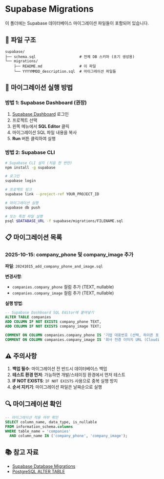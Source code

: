 # Supabase Migrations

이 폴더에는 Supabase 데이터베이스 마이그레이션 파일들이 포함되어 있습니다.

## 📁 파일 구조

```
supabase/
├── schema.sql                    # 전체 DB 스키마 (초기 생성용)
└── migrations/
    ├── README.md                 # 이 파일
    └── YYYYMMDD_description.sql  # 마이그레이션 파일들
```

## 🚀 마이그레이션 실행 방법

### 방법 1: Supabase Dashboard (권장)

1. [Supabase Dashboard](https://app.supabase.com) 로그인
2. 프로젝트 선택
3. 왼쪽 메뉴에서 **SQL Editor** 클릭
4. 마이그레이션 SQL 파일 내용을 복사
5. **Run** 버튼 클릭하여 실행

### 방법 2: Supabase CLI

```bash
# Supabase CLI 설치 (처음 한 번만)
npm install -g supabase

# 로그인
supabase login

# 프로젝트 링크
supabase link --project-ref YOUR_PROJECT_ID

# 마이그레이션 실행
supabase db push

# 또는 특정 파일 실행
psql $DATABASE_URL -f supabase/migrations/FILENAME.sql
```

## 📋 마이그레이션 목록

### 2025-10-15: company_phone 및 company_image 추가

**파일**: `20241015_add_company_phone_and_image.sql`

**변경사항**:
- `companies.company_phone` 컬럼 추가 (TEXT, nullable)
- `companies.company_image` 컬럼 추가 (TEXT, nullable)

**실행 방법**:
```sql
-- Supabase Dashboard SQL Editor에 붙여넣기
ALTER TABLE companies
ADD COLUMN IF NOT EXISTS company_phone TEXT,
ADD COLUMN IF NOT EXISTS company_image TEXT;

COMMENT ON COLUMN companies.company_phone IS '기업 대표번호 (선택, 하이픈 포함)';
COMMENT ON COLUMN companies.company_image IS '회사 전경 이미지 URL (Cloudinary, 선택)';
```

## ⚠️ 주의사항

1. **백업 필수**: 마이그레이션 전 반드시 데이터베이스 백업
2. **테스트 환경 먼저**: 가능하면 개발/스테이징 환경에서 먼저 테스트
3. **IF NOT EXISTS**: `IF NOT EXISTS` 사용으로 중복 실행 방지
4. **순서 지키기**: 마이그레이션 파일은 날짜순으로 실행

## 🔍 마이그레이션 확인

```sql
-- 마이그레이션 적용 여부 확인
SELECT column_name, data_type, is_nullable
FROM information_schema.columns
WHERE table_name = 'companies'
  AND column_name IN ('company_phone', 'company_image');
```

## 📚 참고 자료

- [Supabase Database Migrations](https://supabase.com/docs/guides/cli/local-development#database-migrations)
- [PostgreSQL ALTER TABLE](https://www.postgresql.org/docs/current/sql-altertable.html)
